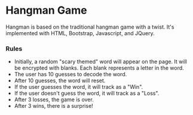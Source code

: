 # Hangman Game
Hangman is based on the traditional hangman game with a twist. It's implemented with HTML, Bootstrap, Javascript, and JQuery. 

### Rules
* Initially, a random "scary themed" word will appear on the page. It will be encrypted with blanks. Each blank represents a letter in the word.
* The user has 10 guesses to decode the word. 
* After 10 guesses, the word will reset. 
* If the user guesses the word, it will track as a "Win". 
* If the user doesn't guess the word, it will track as a "Loss".
* After 3 losses, the game is over.
* After 3 wins, there is a surprise!